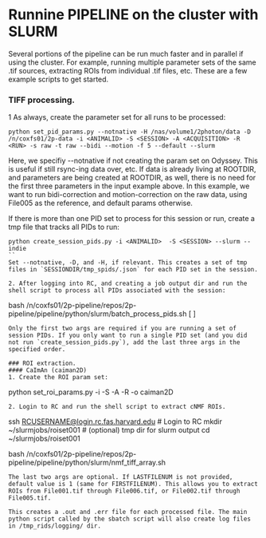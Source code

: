 # Runnine PIPELINE on the cluster with SLURM
Several portions of the pipeline can be run much faster and in parallel if using the cluster. For example, running multiple parameter sets of the same .tif sources, extracting ROIs from individual .tif files, etc. These are a few example scripts to get started.

### TIFF processing.
1 As always, create the parameter set for all runs to be processed:
```
python set_pid_params.py --notnative -H /nas/volume1/2photon/data -D /n/coxfs01/2p-data -i <ANIMALID> -S <SESSION> -A <ACQUISITION> -R <RUN> -s raw -t raw --bidi --motion -f 5 --default --slurm
```
Here, we specifiy --notnative if not creating the param set on Odyssey. This is useful if still rsync-ing data over, etc. If data is already living at ROOTDIR, and parameters are being created at ROOTDIR, as well, there is no need for the first three parameters in the input example above. In this example, we want to run bidi-correction and motion-correction on the raw data, using File005 as the reference, and default params otherwise.

If there is more than one PID set to process for this session or run, create a tmp file that tracks all PIDs to run:
```
python create_session_pids.py -i <ANIMALID>  -S <SESSION> --slurm --indie
``
Set --notnative, -D, and -H, if relevant. This creates a set of tmp files in `SESSIONDIR/tmp_spids/.json` for each PID set in the session.

2. After logging into RC, and creating a job output dir and run the shell script to process all PIDs associated with the session:
```
bash /n/coxfs01/2p-pipeline/repos/2p-pipeline/pipeline/python/slurm/batch_process_pids.sh <ANIMALID> <SESSION> [<ACQUISITION> <RUN> <PIDHASH>]
```
Only the first two args are required if you are running a set of session PIDs. If you only want to run a single PID set (and you did not run `create_session_pids.py`), add the last three args in the specified order. 

### ROI extraction.
#### CaImAn (caiman2D)
1. Create the ROI param set:
```
python set_roi_params.py -i <ANIMALID> -S <SESSION> -A <ACQUISITION> -R <RUN> -o caiman2D
```
2. Login to RC and run the shell script to extract cNMF ROIs.
```
ssh RCUSERNAME@login.rc.fas.harvard.edu  # Login to RC
mkdir ~/slurmjobs/roiset001 		 # (optional) tmp dir for slurm output
cd ~/slurmjobs/roiset001

bash /n/coxfs01/2p-pipeline/repos/2p-pipeline/pipeline/python/slurm/nmf_tiff_array.sh <ANIMALID> <SESSION> <ROIDHASH> <LASTFILENUM> <FIRSTFILENUM>
```
The last two args are optional. If LASTFILENUM is not provided, default value is 1 (same for FIRSTFILENUM). This allows you to extract ROIs from File001.tif through File006.tif, or File002.tif through File005.tif.

This creates a .out and .err file for each processed file. The main python script called by the sbatch script will also create log files in /tmp_rids/logging/ dir.


